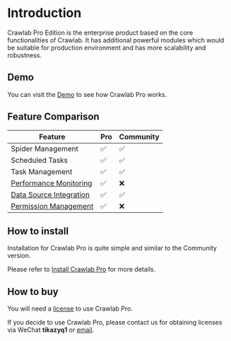 # Introduction

Crawlab Pro Edition is the enterprise product based on the core functionalities of Crawlab. It has additional powerful
modules which would be suitable for production environment and has more scalability and robustness.

## Demo

You can visit the [Demo](https://demo-pro.crawlab.cn) to see how Crawlab Pro works.

## Feature Comparison

Feature | Pro | Community
---|--|--
Spider Management|:white_check_mark:|:white_check_mark:
Scheduled Tasks|:white_check_mark:|:white_check_mark:
Task Management|:white_check_mark:|:white_check_mark:
[Performance Monitoring](../guide/monitoring)|:white_check_mark:|:x:
[Data Source Integration](../guide/data-sources)|:white_check_mark:|:white_check_mark:
[Permission Management](../guide/permissions)|:white_check_mark:|:x:

## How to install

Installation for Crawlab Pro is quite simple and similar to the Community version.

Please refer to [Install Crawlab Pro](./installation) for more details.

## How to buy

You will need a [license](./license) to use Crawlab Pro.

If you decide to use Crawlab Pro, please contact us for obtaining licenses via WeChat **tikazyq1**
or [email](mailto:crawlab@core-digital.cn).
